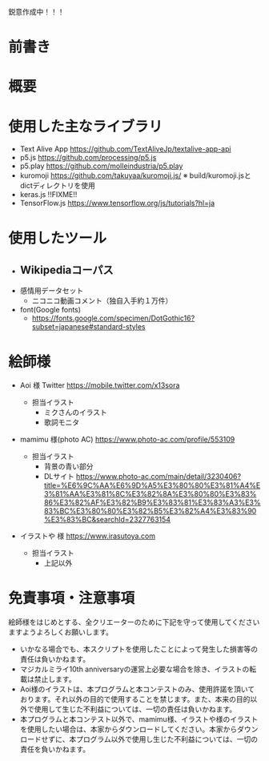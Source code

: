 鋭意作成中！！！
# 前書き
# 概要
# 使用した主なライブラリ

- Text Alive App
  https://github.com/TextAliveJp/textalive-app-api
- p5.js
  https://github.com/processing/p5.js
- p5.play 
  https://github.com/molleindustria/p5.play
- kuromoji
  https://github.com/takuyaa/kuromoji.js/
  ※ build/kuromoji.jsとdictディレクトリを使用
- keras.js
  !!FIXME!!
- TensorFlow.js
  https://www.tensorflow.org/js/tutorials?hl=ja

# 使用したツール
- Wikipediaコーパス
  -
- 感情用データセット
  - ニコニコ動画コメント（独自入手約１万件）
- font(Google fonts)
  - https://fonts.google.com/specimen/DotGothic16?subset=japanese#standard-styles 

# 絵師様
- Aoi 様
  Twitter https://mobile.twitter.com/x13sora
  - 担当イラスト
    - ミクさんのイラスト
    - 歌詞モニタ

- mamimu 様(photo AC)
  https://www.photo-ac.com/profile/553109  
  - 担当イラスト
    - 背景の青い部分
    - DLサイト https://www.photo-ac.com/main/detail/3230406?title=%E6%9C%AA%E6%9D%A5%E3%80%80%E3%81%A4%E3%81%AA%E3%81%8C%E3%82%8A%E3%80%80%E3%83%86%E3%82%AF%E3%82%B9%E3%83%81%E3%83%A3%E3%83%BC%E3%80%80%E3%82%B5%E3%82%A4%E3%83%90%E3%83%BC&searchId=2327763154

- イラストや 様
  https://www.irasutoya.com
  - 担当イラスト
    - 上記以外

# 免責事項・注意事項
絵師様をはじめとする、全クリエーターのために下記を守って使用してくださいますようよろしくお願いします。
- いかなる場合でも、本スクリプトを使用したことによって発生した損害等の責任は負いかねます。
- マジカルミライ10th anniversaryの運営上必要な場合を除き、イラストの転載は禁止します。
- Aoi様のイラストは、本プログラムと本コンテストのみ、使用許諾を頂いております。それ以外の目的で使用することを禁じます。また、本来の目的以外で使用して生じた不利益については、一切の責任は負いかねます。
- 本プログラムと本コンテスト以外で、mamimu様、イラストや様のイラストを使用したい場合は、本家からダウンロードしてください。本家からダウンロードせずに、本プログラム以外で使用し生じた不利益については、一切の責任を負いかねます。
